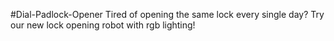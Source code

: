 #Dial-Padlock-Opener
Tired of opening the same lock every single day? Try our new lock opening robot with rgb lighting!
